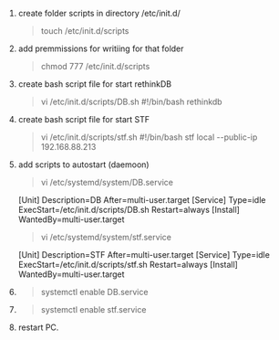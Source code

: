 1. create folder scripts in directory /etc/init.d/
   > touch /etc/init.d/scripts
2. add premmissions for writiing for that folder
   > chmod 777 /etc/init.d/scripts
3. create bash script file for start rethinkDB
   > vi /etc/init.d/scripts/DB.sh
   #!/bin/bash
   rethinkdb
4. create bash script file for start STF
   > vi /etc/init.d/scripts/stf.sh
   #!/bin/bash
   stf local --public-ip 192.168.88.213
5. add scripts to autostart (daemoon)
   > vi /etc/systemd/system/DB.service
  
   [Unit]
   Description=DB
   After=multi-user.target
   [Service]
   Type=idle
   ExecStart=/etc/init.d/scripts/DB.sh
   Restart=always
   [Install]
   WantedBy=multi-user.target
   
   > vi /etc/systemd/system/stf.service
   
   [Unit]
   Description=STF
   After=multi-user.target
   [Service]
   Type=idle
   ExecStart=/etc/init.d/scripts/stf.sh
   Restart=always
   [Install]
   WantedBy=multi-user.target
   
6. > systemctl enable DB.service

7. > systemctl enable stf.service

8. restart PC.

